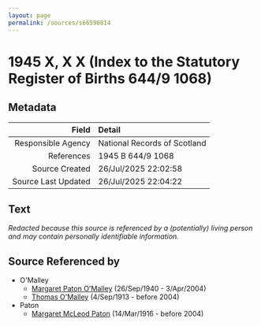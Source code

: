 ```yaml
---
layout: page
permalink: /sources/s66590814
---
```


# 1945 X, X X (Index to the Statutory Register of Births 644/9 1068)

## Metadata

Field | Detail
---:|:---
Responsible Agency | National Records of Scotland
References | 1945 B 644/9 1068
Source Created | 26/Jul/2025 22:02:58
Source Last Updated | 26/Jul/2025 22:04:22

## Text

_Redacted because this source is referenced by a (potentially) living person and may contain personally identifiable information._

## Source Referenced by

* O'Malley
  * [Margaret Paton O'Malley](../people/@46723082@-margaret-paton-o'malley-b1940-9-26-d2004-4-3.md) (26/Sep/1940 - 3/Apr/2004)
  * [Thomas O'Malley](../people/@12568152@-thomas-o'malley-b1913-9-4-d2004.md) (4/Sep/1913 - before 2004)
* Paton
  * [Margaret McLeod Paton](../people/@56209708@-margaret-mcleod-paton-b1916-3-14-d2004.md) (14/Mar/1916 - before 2004)
